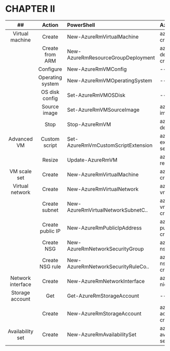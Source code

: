 # CHAPTER II

|            ##            | Action               | PowerShell                         | Azure CLI                        |
|:------------------------:|:--------------------:|:-----------------------------------|:---------------------------------|
|      Virtual machine     | Create               | New-AzureRmVirtualMachine          | az vm create                     |
|                          | Create from ARM      | New-AzureRmResourceGroupDeployment | az group deployment create       |
|                          | Configure            | New-AzureRmVMConfig                | ---                              |
|                          | Operating system     | New-AzureRmVMOperatingSystem       | ---                              |
|                          | OS disk config       | Set-AzureRmVMOSDisk                | ---                              |
|                          | Source image         | Set-AzureRmVMSourceImage           | az vm image list                 |
|                          | Stop                 | Stop-AzureRmVM                     | az vm dealocate                  |
|       Advanced VM        | Custom script        | Set-AzureRmVmCustomScriptExtension | az vm extension set              |
|                          | Resize               | Update-AzureRmVM                   | az vm resize                     |
|       VM scale set       | Create               | New-AzureRmVirtualMachine          | az vm create                     |
|      Virtual network     | Create               | New-AzureRmVirtualNetwork          | az network vnet create           |
|                          | Create subnet        | New-AzureRmVirtualNetworkSubnetC.. | az network vnet subnet create    |
|                          | Create public IP     | New-AzureRmPublicIpAddress         | az network public-ip create      |
|                          | Create NSG           | New-AzureRmNetworkSecurityGroup    | az network nsg create            |
|                          | Create NSG rule      | New-AzureRmNetworkSecurityRuleCo.. | az network nsg rule create       |
|     Network interface    | Create               | New-AzureRmNetworkInterface        | az network nic create            |
|      Storage account     | Get                  | Get-AzureRmStorageAccount          | ---                              |
|                          | Create               | New-AzureRmStorageAccount          | az storate account create        |
|     Availability set     | Create               | New-AzureRmAvailabilitySet         | az vm availability-set create    |
